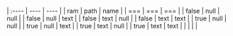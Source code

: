 


| :---- | ---- | ---- |
| ram   | path | name |
| ===   | ===  | ===  |
| false | null | null |
| false | null | text |
| false | text | null |
| false | text | text |
| true  | null | null |
| true  | null | text |
| true  | text | null |
| true  | text | text |
|       |      |      |